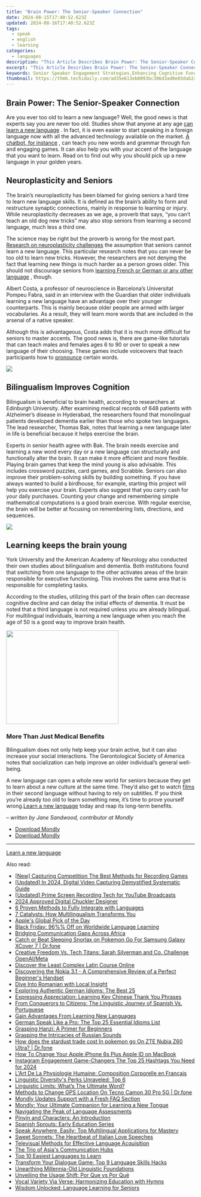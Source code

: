 ```yaml
---
title: "Brain Power: The Senior-Speaker Connection"
date: 2024-08-15T17:40:52.623Z
updated: 2024-08-16T17:40:52.623Z
tags:
  - speak
  - english
  - learning
categories:
  - languages
description: "This Article Describes Brain Power: The Senior-Speaker Connection"
excerpt: "This Article Describes Brain Power: The Senior-Speaker Connection"
keywords: Senior Speaker Engagement Strategies,Enhancing Cognitive Function in Elders Through Public Speaking,Brain Stimulation Activities for Seniors,Effects of Oral Communication on Aging Minds,The Role of Public Speaking in Senior Health and Wellness,Intergenerational Dialogue Benefits,Cognitive Retraining for Seniors via Speech Skills Improvement
thumbnail: https://thmb.techidaily.com/ad35e613eb8093bc386d3ad0e03dab2452cb6287c2a9dc982549b63b19fe6d70.jpg
---
```


## Brain Power: The Senior-Speaker Connection

 Are you ever too old to learn a new language? Well, the good news is that experts say you are never too old. Studies show that anyone at any age [can learn a new language](https://www.huffingtonpost.com/ronna-benjamin/learning-a-new-language%5Fb%5F5608187.html) . In fact, it is even easier to start speaking in a foreign language now with all the advanced technology available on the market. [A chatbot, for instance](https://shop.mondly.com/affiliate.php?ACCOUNT=ATISTUDI&AFFILIATE=108875&PATH=https://www.mondly.com?AFFILIATE=108875) , can teach you new words and grammar through fun and engaging games. It can also help you with your accent of the language that you want to learn. Read on to find out why you should pick up a new language in your golden years.

## Neuroplasticity and Seniors

 The brain’s neuroplasticity has been blamed for giving seniors a hard time to learn new language skills. It is defined as the brain’s ability to form and restructure synaptic connections, mainly in response to learning or injury. While neuroplasticity decreases as we age, a proverb that says, “you can’t teach an old dog new tricks” may also stop seniors from learning a second language, much less a third one.

 The science may be right but the proverb is wrong for the most part. [Research on neuroplasticity challenges](http://hci.ucsd.edu/234/234ExtraReading/BachYRitaKercel2003SensorySubstitution.pdf) the assumption that seniors cannot learn a new language. This particular research notes that you can never be too old to learn new tricks. However, the researchers are not denying the fact that learning new things is much harder as a person grows older. This should not discourage seniors from [learning French or German or any other language](https://shop.mondly.com/affiliate.php?ACCOUNT=ATISTUDI&AFFILIATE=108875&PATH=https://www.mondly.com?AFFILIATE=108875) , though.

 Albert Costa, a professor of neuroscience in Barcelona’s Universitat Pompeu Fabra, said in an interview with the Guardian that older individuals learning a new language have an advantage over their younger counterparts. This is mainly because older people are armed with larger vocabularies. As a result, they will learn more words that are included in the arsenal of a native speaker.
  
 Although this is advantageous, Costa adds that it is much more difficult for seniors to master accents. The good news is, there are game-like tutorials that can teach males and females ages 6 to 90 or over to speak a new language of their choosing. These games include voiceovers that teach participants how to [pronounce](https://shop.mondly.com/affiliate.php?ACCOUNT=ATISTUDI&AFFILIATE=108875&PATH=https://www.mondly.com?AFFILIATE=108875) certain words.

<!-- affiliate ads begin -->
<a href="https://store.movavi.com/affiliate.php?ACCOUNT=MOVAVI&AFFILIATE=108875&PATH=https%3A%2F%2Fwww.movavi.com%3FAFFILIATE%3D108875%26RESOURCE%3DMovavi%2BVideo%2BEditor%2Bbox"><img src="https://mcusercontent.com/0885a03ded3d480dca9287f12/images/6d3207fd-9f15-4c21-f0ad-59c68e6a7e2a.png" border="0"></a>
<!-- affiliate ads end -->
## **Bilingualism Improves Cognition**

 Bilingualism is beneficial to brain health, according to researchers at Edinburgh University. After examining medical records of 648 patients with Alzheimer’s disease in Hyderabad, the researchers found that monolingual patients developed dementia earlier than those who spoke two languages. The lead researcher, Thomas Bak, notes that learning a new language later in life is beneficial because it helps exercise the brain.

 Experts in senior health agree with Bak. The brain needs exercise and learning a new word every day or a new language can structurally and functionally alter the brain. It can make it more efficient and more flexible. Playing brain games that keep the mind young is also advisable. This includes crossword puzzles, card games, and Scrabble. Seniors can also improve their problem-solving skills by building something. If you have always wanted to build a birdhouse, for example, starting this project will help you exercise your brain. Experts also suggest that you carry cash for your daily purchases. Counting your change and remembering simple mathematical computations is a good brain exercise. With regular exercise, the brain will be better at focusing on remembering lists, directions, and sequences.

<!-- affiliate ads begin -->
<a href="https://estore.macxdvd.com/order/checkout.php?PRODS=4526659&QTY=1&AFFILIATE=108875&CART=1"><img src="https://www.macxdvd.com/affiliate/new-banner/vcp-500x500.jpg" border="0"></a>
<!-- affiliate ads end -->
## **Learning keeps the brain young**

 York University and the American Academy of Neurology also conducted their own studies about bilingualism and dementia. Both institutions found that switching from one language to the other activates areas of the brain responsible for executive functioning. This involves the same area that is responsible for completing tasks.

 According to the studies, utilizing this part of the brain often can decrease cognitive decline and can delay the initial effects of dementia. It must be noted that a third language is not required unless you are already bilingual. For multilingual individuals, learning a new language when you reach the age of 50 is a good way to improve brain health.

<!-- affiliate ads begin -->
<a href="https://godlikehost.sjv.io/c/5597632/1920047/21774" target="_top" id="1920047"><img src="//a.impactradius-go.com/display-ad/21774-1920047" border="0" alt="" width="300" height="250"/></a><img height="0" width="0" src="https://imp.pxf.io/i/5597632/1920047/21774" style="position:absolute;visibility:hidden;" border="0" />
<!-- affiliate ads end -->
### **More Than Just Medical Benefits**

 Bilingualism does not only help keep your brain active, but it can also increase your social interactions. The Gerontological Society of America notes that socialization can help improve an older individual’s general well-being.

 A new language can open a whole new world for seniors because they get to learn about a new culture at the same time. They’d also get to watch [films](https://shop.mondly.com/affiliate.php?ACCOUNT=ATISTUDI&AFFILIATE=108875&PATH=https://www.mondly.com?AFFILIATE=108875) in their second language without having to rely on subtitles. If you think you’re already too old to learn something new, it’s time to prove yourself wrong.[Learn a new language](https://shop.mondly.com/affiliate.php?ACCOUNT=ATISTUDI&AFFILIATE=108875&PATH=https://www.mondly.com?AFFILIATE=108875) today and reap its long-term benefits.

_– written by Jane Sandwood, contributor at Mondly_

* [Download Mondly](https://www.facebook.com/sharer/sharer.php?u=https%3A%2F%2Fwww.mondly.com%2Fblog%2Fbenefits-learning-new-language-senior-years%2F&t=The+Benefits+of+Learning+a+New+Language+in+Your+Senior+Years%C2%A0 "Share on Facebook")
* [Download Mondly](https://shop.mondly.com/affiliate.php?ACCOUNT=ATISTUDI&AFFILIATE=108875&PATH=https://www.mondly.com?AFFILIATE=108875)

---

[Learn a new language](https://adjt.mondly.com/5ixfg4k?campaign=blog-post-id-1086&fallback=https%3A%2F%2Fapp.mondly.com%3Futm%5Fmedium%3Dblog%5Fblog-post-id-1086%26utm%5Fsource%3Dblog-post-id-1086&redirect%5Fmacos=https%3A%2F%2Fapp.mondly.com%3Futm%5Fmedium%3Dblog%5Fblog-post-id-1086%26utm%5Fsource%3Dblog-post-id-1086&redirect%5Fandroid=https%3A%2F%2Fplay.google.com%2Fstore%2Fapps%2Fdetails%3Fid%3Dcom.atistudios.mondly.languages%3Futm%5Fmedium%3Dblog%5Fblog-post-id-1086%26utm%5Fsource%3Dblog-post-id-1086&redirect%5Fios=https%3A%2F%2Fapps.apple.com%2Fapp%2Fapple-store%2Fid987873536%3Fpt%3D78954800%26ct%3Dblog-post-id-1086%26mt%3D8 "Learn a new language")

<ins class="adsbygoogle"
     style="display:block"
     data-ad-format="autorelaxed"
     data-ad-client="ca-pub-7571918770474297"
     data-ad-slot="1223367746"></ins>



<ins class="adsbygoogle"
     style="display:block"
     data-ad-client="ca-pub-7571918770474297"
     data-ad-slot="8358498916"
     data-ad-format="auto"
     data-full-width-responsive="true"></ins>





<span class="atpl-alsoreadstyle">Also read:</span>
<div><ul>
<li><a href="https://video-screen-grab.techidaily.com/new-capturing-competition-the-best-methods-for-recording-games/"><u>[New] Capturing Competition  The Best Methods for Recording Games</u></a></li>
<li><a href="https://screen-recording.techidaily.com/updated-in-2024-digital-video-capturing-demystified-systematic-guide/"><u>[Updated] In 2024, Digital Video Capturing Demystified  Systematic Guide</u></a></li>
<li><a href="https://facebook-record-videos.techidaily.com/updated-prime-screen-recording-tech-for-youtube-broadcasts/"><u>[Updated] Prime Screen Recording Tech for YouTube Broadcasts</u></a></li>
<li><a href="https://article-posts.techidaily.com/2024-approved-digital-chuckler-designer/"><u>2024 Approved  Digital Chuckler Designer</u></a></li>
<li><a href="https://mondly-stories.techidaily.com/6-proven-methods-to-fully-integrate-with-languages/"><u>6 Proven Methods to Fully Integrate with Languages</u></a></li>
<li><a href="https://mondly-stories.techidaily.com/7-catalysts-how-multilingualism-transforms-you/"><u>7 Catalysts: How Multilingualism Transforms You</u></a></li>
<li><a href="https://mondly-stories.techidaily.com/apples-global-pick-of-the-day/"><u>Apple's Global Pick of the Day</u></a></li>
<li><a href="https://mondly-stories.techidaily.com/1719579565357-black-friday-96-off-on-worldwide-language-learning/"><u>Black Friday: 96%% Off on Worldwide Language Learning</u></a></li>
<li><a href="https://mondly-stories.techidaily.com/bridging-communication-gaps-across-africa/"><u>Bridging Communication Gaps Across Africa</u></a></li>
<li><a href="https://change-location.techidaily.com/catch-or-beat-sleeping-snorlax-on-pokemon-go-for-samsung-galaxy-xcover-7-drfone-by-drfone-virtual-android/"><u>Catch or Beat Sleeping Snorlax on Pokemon Go For Samsung Galaxy XCover 7 | Dr.fone</u></a></li>
<li><a href="https://tech-haven.techidaily.com/creative-freedom-vs-tech-titans-sarah-silverman-and-co-challenge-openaimeta/"><u>Creative Freedom Vs. Tech Titans: Sarah Silverman and Co. Challenge OpenAI/Meta</u></a></li>
<li><a href="https://mondly-stories.techidaily.com/discover-the-least-complex-latin-course-online/"><u>Discover the Least Complex Latin Course Online</u></a></li>
<li><a href="https://buynow-reviews.techidaily.com/discovering-the-nokia-31-a-comprehensive-review-of-a-perfect-beginners-handset/"><u>Discovering the Nokia 3.1 - A Comprehensive Review of a Perfect Beginner's Handset</u></a></li>
<li><a href="https://mondly-stories.techidaily.com/dive-into-romanian-with-local-insight/"><u>Dive Into Romanian with Local Insight</u></a></li>
<li><a href="https://mondly-stories.techidaily.com/exploring-authentic-german-idioms-the-best-25/"><u>Exploring Authentic German Idioms: The Best 25</u></a></li>
<li><a href="https://mondly-stories.techidaily.com/expressing-appreciation-learning-key-chinese-thank-you-phrases/"><u>Expressing Appreciation: Learning Key Chinese Thank You Phrases</u></a></li>
<li><a href="https://mondly-stories.techidaily.com/from-conquerors-to-citizens-the-linguistic-journey-of-spanish-vs-portuguese/"><u>From Conquerors to Citizens: The Linguistic Journey of Spanish Vs. Portuguese</u></a></li>
<li><a href="https://mondly-stories.techidaily.com/gain-advantages-from-learning-new-languages/"><u>Gain Advantages From Learning New Languages</u></a></li>
<li><a href="https://mondly-stories.techidaily.com/german-speak-like-a-pro-the-top-25-essential-idioms-list/"><u>German Speak Like a Pro: The Top 25 Essential Idioms List</u></a></li>
<li><a href="https://mondly-stories.techidaily.com/grasping-hanzi-a-primer-for-beginners/"><u>Grasping Hanzi: A Primer for Beginners</u></a></li>
<li><a href="https://mondly-stories.techidaily.com/grasping-the-intricacies-of-russian-sounds/"><u>Grasping the Intricacies of Russian Sounds</u></a></li>
<li><a href="https://android-pokemon-go.techidaily.com/how-does-the-stardust-trade-cost-in-pokemon-go-on-zte-nubia-z60-ultra-drfone-by-drfone-virtual-android/"><u>How does the stardust trade cost In pokemon go On ZTE Nubia Z60 Ultra? | Dr.fone</u></a></li>
<li><a href="https://apple-account.techidaily.com/how-to-change-your-apple-iphone-6s-plus-apple-id-on-macbook-by-drfone-ios/"><u>How To Change Your Apple iPhone 6s Plus Apple ID on MacBook</u></a></li>
<li><a href="https://instagram-video-files.techidaily.com/instagram-engagement-game-changers-the-top-25-hashtags-you-need-for-2024/"><u>Instagram Engagement Game-Changers  The Top 25 Hashtags You Need for 2024</u></a></li>
<li><a href="https://mondly-stories.techidaily.com/lart-de-la-physiologie-humaine-composition-corporelle-en-francais/"><u>L'Art De La Physiologie Humaine: Composition Corporelle en Français</u></a></li>
<li><a href="https://mondly-stories.techidaily.com/linguistic-diversitys-perks-unraveled-top-6/"><u>Linguistic Diversity's Perks Unraveled: Top 6</u></a></li>
<li><a href="https://mondly-stories.techidaily.com/linguistic-limits-whats-the-ultimate-word/"><u>Linguistic Limits: What’s The Ultimate Word?</u></a></li>
<li><a href="https://fake-location.techidaily.com/methods-to-change-gps-location-on-tecno-camon-30-pro-5g-drfone-by-drfone-virtual-android/"><u>Methods to Change GPS Location On Tecno Camon 30 Pro 5G | Dr.fone</u></a></li>
<li><a href="https://mondly-stories.techidaily.com/mondly-updates-support-with-a-fresh-faq-section/"><u>Mondly Updates Support with a Fresh FAQ Section</u></a></li>
<li><a href="https://mondly-stories.techidaily.com/mondly-your-ultimate-companion-for-learning-a-new-tongue/"><u>Mondly: Your Ultimate Companion for Learning a New Tongue</u></a></li>
<li><a href="https://mondly-stories.techidaily.com/navigating-the-peak-of-language-assessments/"><u>Navigating the Peak of Language Assessments</u></a></li>
<li><a href="https://mondly-stories.techidaily.com/pinyin-and-characters-an-introduction/"><u>Pinyin and Characters: An Introduction</u></a></li>
<li><a href="https://mondly-stories.techidaily.com/spanish-sprouts-early-education-series/"><u>Spanish Sprouts: Early Education Series</u></a></li>
<li><a href="https://mondly-stories.techidaily.com/speak-anywhere-easily-top-multilingual-applications-for-mastery/"><u>Speak Anywhere, Easily: Top Multilingual Applications for Mastery</u></a></li>
<li><a href="https://mondly-stories.techidaily.com/sweet-sonnets-the-heartbeat-of-italian-love-speeches/"><u>Sweet Sonnets: The Heartbeat of Italian Love Speeches</u></a></li>
<li><a href="https://mondly-stories.techidaily.com/televisual-methods-for-effective-language-acquisition/"><u>Televisual Methods for Effective Language Acquisition</u></a></li>
<li><a href="https://mondly-stories.techidaily.com/the-trio-of-asias-communication-hubs/"><u>The Trio of Asia's Communication Hubs</u></a></li>
<li><a href="https://mondly-stories.techidaily.com/top-10-easiest-languages-to-learn/"><u>Top 10 Easiest Languages to Learn</u></a></li>
<li><a href="https://mondly-stories.techidaily.com/transform-your-dialogue-game-top-9-language-skills-hacks/"><u>Transform Your Dialogue Game: Top 9 Language Skills Hacks</u></a></li>
<li><a href="https://mondly-stories.techidaily.com/unearthing-millennia-old-linguistic-foundations/"><u>Unearthing Millennia-Old Linguistic Foundations</u></a></li>
<li><a href="https://mondly-stories.techidaily.com/unveiling-the-usage-shift-por-que-vs-por-que/"><u>Unveiling the Usage Shift: Por Que vs Por Qué</u></a></li>
<li><a href="https://mondly-stories.techidaily.com/vocal-variety-via-verse-harmonizing-education-with-hymns/"><u>Vocal Variety Via Verse: Harmonizing Education with Hymns</u></a></li>
<li><a href="https://mondly-stories.techidaily.com/wisdom-unlocked-language-learning-for-seniors/"><u>Wisdom Unlocked: Language Learning for Seniors</u></a></li>
</ul></div>
